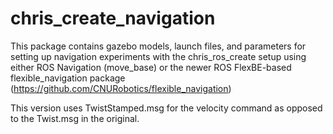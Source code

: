 chris_create_navigation
======

This package contains gazebo models, launch files, and parameters for setting up navigation experiments with the chris_ros_create setup using either ROS Navigation (move_base)
or the newer ROS FlexBE-based flexible_navigation package (https://github.com/CNURobotics/flexible_navigation)

This version uses TwistStamped.msg for the velocity command as opposed to the Twist.msg in the original.



